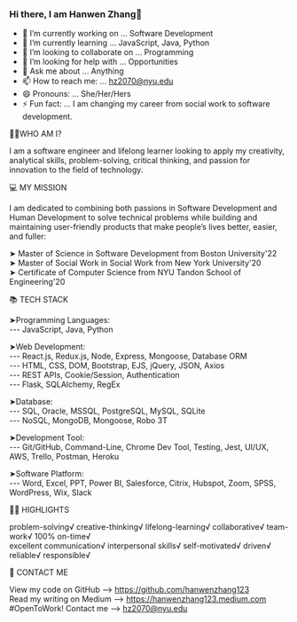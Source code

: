 ### Hi there, I am Hanwen Zhang👋

<!--
**hanwenzhang123/hanwenzhang123** is a ✨ _special_ ✨ repository because its `README.md` (this file) appears on your GitHub profile.
-->
- 🔭 I’m currently working on ... Software Development
- 🌱 I’m currently learning ... JavaScript, Java, Python
- 👯 I’m looking to collaborate on ... Programming
- 🤔 I’m looking for help with ... Opportunities
- 💬 Ask me about ... Anything
- 📫 How to reach me: ... hz2070@nyu.edu
- 😄 Pronouns: ... She/Her/Hers
- ⚡ Fun fact: ... I am changing my career from social work to software development.

👩🏻‍WHO AM I?

I am a software engineer and lifelong learner looking to apply my creativity, analytical skills, problem-solving, critical thinking, and passion for innovation to the field of technology.

💻 MY MISSION

I am dedicated to combining both passions in Software Development and Human Development to solve technical problems while building and maintaining user-friendly products that make people’s lives better, easier, and fuller:

➤ Master of Science in Software Development from Boston University'22 <br>
➤ Master of Social Work in Social Work from New York University'20 <br>
➤ Certificate of Computer Science from NYU Tandon School of Engineering'20

📚 TECH STACK

➤Programming Languages:<br>
--- JavaScript, Java, Python<br>

➤Web Development:<br>
--- React.js, Redux.js, Node, Express, Mongoose, Database ORM<br>
--- HTML, CSS, DOM, Bootstrap, EJS, jQuery, JSON, Axios<br>
--- REST APIs, Cookie/Session, Authentication<br>
--- Flask, SQLAlchemy, RegEx<br>

➤Database:<br>
--- SQL, Oracle, MSSQL, PostgreSQL, MySQL, SQLite<br>
--- NoSQL, MongoDB, Mongoose, Robo 3T<br>

➤Development Tool:<br>
--- Git/GitHub, Command-Line, Chrome Dev Tool, Testing, Jest, UI/UX, AWS, Trello, Postman, Heroku<br>

➤Software Platform:<br>
--- Word, Excel, PPT, Power BI, Salesforce, Citrix, Hubspot, Zoom, SPSS, WordPress, Wix, Slack<br>

👍🏻 HIGHLIGHTS

problem-solving√ creative-thinking√ lifelong-learning√ collaborative√ team-work√ 100% on-time√ <br>
excellent communication√ interpersonal skills√ self-motivated√ driven√ reliable√ responsible√

📧 CONTACT ME

View my code on GitHub --> https://github.com/hanwenzhang123<br>
Read my writing on Medium --> https://hanwenzhang123.medium.com<br>
#OpenToWork! Contact me --> hz2070@nyu.edu
